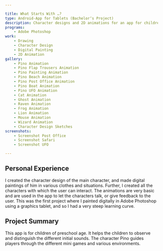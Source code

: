 ```yaml
---

title: What Starts With …?
type: Android-App for Tablets (Bachelorʼs Project)
description: Character designs and 2D animations for an app for children of preschool age.
programs:
    - Adobe Photoshop
work:
    - Drawing
    - Character Design
    - Digital Painting
    - 2D Animation
gallery:
    - Pino Animation
    - Pino Flap Trousers Animation
    - Pino Painting Animation
    - Pino Beach Animation
    - Pino Post Office Animation
    - Pino Boat Animation
    - Pino UFO Animation
    - Cat Animation
    - Ghost Animation
    - Raven Animation
    - Frog Animation
    - Lion Animation
    - Mouse Animation
    - Wizard Animation
    - Character Design Sketches
screenshots:
    - Screenshot Post Office
    - Screenshot Safari
    - Screenshot UFO

---
```


## Personal Experience
I created the character design of the main character, and made digital paintings of him in various clothes and 
situations. Further, I created all the characters with which the user can interact. The animations are very basic and 
are used in the app to let the characters talk, or give feedback to the user. This was the first project where I painted 
digitally in Adobe Photoshop using a graphics tablet, and so I had a very steep learning curve.

## Project Summary
This app is for children of preschool age. It helps the children to observe and distinguish the different initial 
sounds. The character Pino guides players through the different mini games and various environments.
